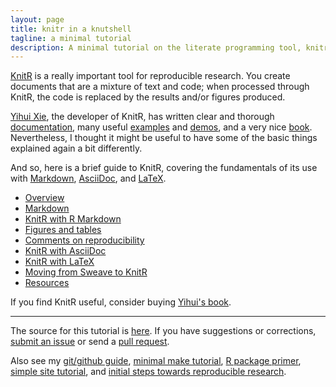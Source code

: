 ```yaml
---
layout: page
title: knitr in a knutshell
tagline: a minimal tutorial
description: A minimal tutorial on the literate programming tool, knitr
---
```


[KnitR](http://yihui.name/knitr/) is a really important tool for
reproducible research. You create documents that are a mixture of
text and code; when processed through KnitR, the code is replaced by
the results and/or figures produced.

[Yihui Xie](http://yihui.name/), the developer of KnitR, has written
clear and thorough [documentation](http://yihui.name/knitr/), many
useful
[examples](https://github.com/yihui/knitr/tree/master/vignettes) and
[demos](http://yihui.name/knitr/demos), and a very nice
[book](http://www.amazon.com/exec/obidos/ASIN/1482203537/7210-20).
Nevertheless, I thought it might be useful to have some of the basic things
explained again a bit differently.

And so, here is a brief guide to KnitR, covering the fundamentals of
its use with
[Markdown](http://daringfireball.net/projects/markdown/),
[AsciiDoc](http://www.methods.co.nz/asciidoc/), and
[LaTeX](http://www.latex-project.org).

- [Overview](pages/overview.html)
- [Markdown](pages/markdown.html)
- [KnitR with R Markdown](pages/Rmarkdown.html)
- [Figures and tables](pages/figs_tables.html)
- [Comments on reproducibility](pages/reproducible.html)
- [KnitR with AsciiDoc](pages/asciidoc.html)
- [KnitR with LaTeX](pages/latex.html)
- [Moving from Sweave to KnitR](pages/sweave.html)
- [Resources](pages/resources.html)

If you find KnitR useful, consider buying
[Yihui's book](http://www.amazon.com/exec/obidos/ASIN/1482203537/7210-20).

---

The source for this tutorial is [here](http://github.com/kbroman/knitr_knutshell).
If you have suggestions or corrections,
[submit an issue](https://github.com/kbroman/knitr_knutshell/issues) or
send a [pull request](https://help.github.com/articles/using-pull-requests).

Also see my
[git/github guide](http://kbroman.org/github_tutorial),
[minimal make tutorial](http://kbroman.org/minimal_make),
[R package primer](http://kbroman.org/pkg_primer),
[simple site tutorial](http://kbroman.org/simple_site),
and [initial steps towards reproducible research](http://kbroman.org/steps2rr).
